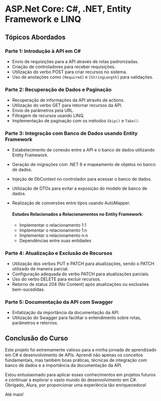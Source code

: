 # ASP.Net Core: C#, .NET, Entity Framework e LINQ

## Tópicos Abordados

### Parte 1: Introdução à API em C#

- Envio de requisições para a API através de rotas padronizadas.
- Criação de controladores para receber requisições.
- Utilização do verbo POST para criar recursos no sistema.
- Uso de anotações como `[Required]` e `[StringLength]` para validações.

### Parte 2: Recuperação de Dados e Paginação

- Recuperação de informações da API através de actions.
- Utilização do verbo GET para retornar recursos da API.
- Envio de parâmetros pela URL.
- Filtragem de recursos usando LINQ.
- Implementação de paginação com os métodos `Skip()` e `Take()`.

### Parte 3: Integração com Banco de Dados usando Entity Framework

- Estabelecimento de conexão entre a API e o banco de dados utilizando Entity Framework.
- Geração de migrações com .NET 6 e mapeamento de objetos no banco de dados.
- Injeção de DbContext no controlador para acessar o banco de dados.
- Utilização de DTOs para evitar a exposição do modelo de banco de dados.
- Realização de conversões entre tipos usando AutoMapper.

    #### Estudos Relacionados a Relacionamentos no Entity Framework:

    - Implementar o relacionamento 1:1
    - Implementar o relacionamento 1:n
    - Implementar o relacionamento n:n
    - Dependências entre suas entidades

### Parte 4: Atualização e Exclusão de Recursos

- Utilização dos verbos PUT e PATCH para atualizações, sendo o PATCH utilizado de maneira parcial.
- Configuração adequada do verbo PATCH para atualizações parciais.
- Uso do verbo DELETE para excluir recursos.
- Retorno de status 204 (No Content) após atualizações ou exclusões bem-sucedidas.

### Parte 5: Documentação da API com Swagger

- Enfatização da importância da documentação da API.
- Utilização do Swagger para facilitar o entendimento sobre rotas, parâmetros e retornos.

## Conclusão do Curso

Este projeto foi extremamente valioso para a minha jornada de aprendizado em C# e desenvolvimento de APIs. Aprendi não apenas os conceitos fundamentais, mas também boas práticas, técnicas de integração com banco de dados e a importância da documentação da API.

Estou entusiasmado para aplicar esses conhecimentos em projetos futuros e continuar a explorar o vasto mundo do desenvolvimento em C#. Obrigado, Alura, por proporcionar uma experiência tão enriquecedora!

Até mais!
